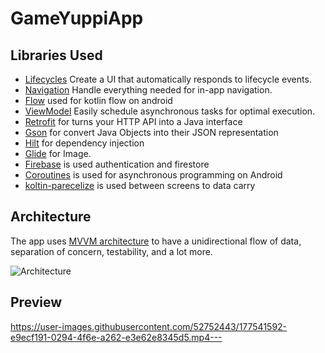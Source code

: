 # GameYuppiApp

Libraries Used
--------------
  * [Lifecycles][3] Create a UI that automatically responds to lifecycle events.
  * [Navigation][4] Handle everything needed for in-app navigation.
  * [Flow][5] used for kotlin flow on android 
  * [ViewModel][6] Easily schedule asynchronous tasks for optimal execution.
  * [Retrofit][9] for turns your HTTP API into a Java interface
  * [Gson][10] for convert Java Objects into their JSON representation
  * [Hilt][11] for dependency injection
  * [Glide][13] for Image.
  * [Firebase][14] is used authentication and firestore 
  * [Coroutines][16] is used for asynchronous programming on Android
  * [koltin-parecelize][17] is used between screens to data carry 
  
Architecture
--------------
The app uses [MVVM architecture][15] to have a unidirectional flow of data, separation of concern, testability, and a lot more.

![Architecture](https://developer.android.com/topic/libraries/architecture/images/final-architecture.png)
  
Preview
-----------
https://user-images.githubusercontent.com/52752443/177541592-e9ecf191-0294-4f6e-a262-e3e62e8345d5.mp4--- 


[1]: https://www.balldontlie.io/#introduction
[2]: https://developer.android.com/topic/architecture/intro
[3]: https://developer.android.com/guide/components/activities/activity-lifecycle
[4]: https://developer.android.com/guide/navigation/navigation-getting-started
[5]: https://developer.android.com/kotlin/flow
[6]: https://developer.android.com/topic/libraries/architecture/viewmodel
[7]: https://developer.android.com/kotlin/coroutines
[8]: https://developer.android.com/training/data-storage/room
[9]: https://square.github.io/retrofit/
[10]: https://github.com/google/gson
[11]: https://developer.android.com/training/dependency-injection/hilt-android
[12]: https://github.com/airbnb/lottie-android
[13]: https://github.com/bumptech/glide
[14]: https://github.com/google/ExoPlayer
[15]: https://developer.android.com/topic/architecture
[16]: https://developer.android.com/kotlin/coroutines
[17]: https://developer.android.com/kotlin/parcelize
